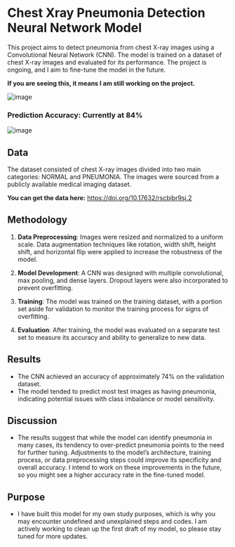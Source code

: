 # Chest Xray Pneumonia Detection Neural Network Model
This project aims to detect pneumonia from chest X-ray images using a Convolutional Neural Network (CNN). The model is trained on a dataset of chest X-ray images and evaluated for its performance. The project is ongoing, and I aim to fine-tune the model in the future. 

 **If you are seeing this, it means I am still working on the project.** 

![image](https://github.com/CodeByGirum/Chest-Xray-Pneumonia-Detection-Neural-Network-Model/assets/60083179/76fee3be-7559-4c6d-bfd8-7f6d01b4bb85)

### Prediction Accuracy: Currently at 84%
![image](https://github.com/CodeByGirum/Chest-Xray-Pneumonia-Detection-Neural-Network-Model/assets/60083179/d5239d49-abe2-4932-9c72-26a2be1fd31f)

## Data

The dataset consisted of chest X-ray images divided into two main categories: NORMAL and PNEUMONIA. The images were sourced from a publicly available medical imaging dataset. 

**You can get the data here:** https://doi.org/10.17632/rscbjbr9sj.2

## Methodology

1. **Data Preprocessing**: Images were resized and normalized to a uniform scale. Data augmentation techniques like rotation, width shift, height shift, and horizontal flip were applied to increase the robustness of the model.

2. **Model Development**: A CNN was designed with multiple convolutional, max pooling, and dense layers. Dropout layers were also incorporated to prevent overfitting.

3. **Training**: The model was trained on the training dataset, with a portion set aside for validation to monitor the training process for signs of overfitting.

4. **Evaluation**: After training, the model was evaluated on a separate test set to measure its accuracy and ability to generalize to new data.

## Results

- The CNN achieved an accuracy of approximately 74% on the validation dataset.
- The model tended to predict most test images as having pneumonia, indicating potential issues with class imbalance or model sensitivity.

## Discussion

- The results suggest that while the model can identify pneumonia in many cases, its tendency to over-predict pneumonia points to the need for further tuning. Adjustments to the model’s architecture, training process, or data preprocessing steps could improve its specificity and overall accuracy. I intend to work on these improvements in the future, so you might see a higher accuracy rate in the fine-tuned model.
  
## Purpose 

- I have built this model for my own study purposes, which is why you may encounter undefined and unexplained steps and codes. I am actively working to clean up the first draft of my model, so please stay tuned for more updates.

